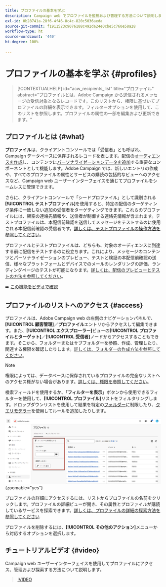 ```yaml
---
title: プロファイルの基本を学ぶ
description: Campaign web でプロファイルを監視および管理する方法について説明します。
exl-id: 0b28741a-28f6-4f46-8c4c-820c5036aeda
source-git-commit: f1911523c9076188c492da24e0cbe5c760e58a28
workflow-type: ht
source-wordcount: '440'
ht-degree: 100%

---
```


# プロファイルの基本を学ぶ {#profiles}

>[!CONTEXTUALHELP]
>id="acw_recipients_list"
>title="プロファイル"
>abstract="プロファイルとは、Adobe Campaign から送信されるメッセージの受信対象となるレコードです。このリストから、権限に基づいてプロファイルの詳細を表示できます。フィルターオプションを使用して、このリストを参照します。プロファイルの属性の一部を編集および更新できます。"

## プロファイルとは {#what}

**プロファイル**&#x200B;は、クライアントコンソールでは「受信者」とも呼ばれ、Campaign データベースに保存されるレコードを表します。配信の[オーディエンスを作成](create-audience.md)し、コンテンツに[パーソナライゼーションデータを追加](../personalization/personalize.md)する重要なコンポーネントとして機能します。Adobe Campaign では、新しいエントリの作成や、すべてのプロファイルの属性とサービスの購読の包括的なビューへのアクセスなど、Campaign web ユーザーインターフェイスを通じてプロファイルをシームレスに管理できます。

さらに、クライアントコンソールで「シードプロファイル」として識別される&#x200B;**[!UICONTROL テストプロファイル]**&#x200B;を使用すると、特定の配信のターゲティング条件に一致しない追加の受信者をターゲティングできます。これらのプロファイルには、架空の連絡先情報や、送信者が制御する連絡先情報が含まれます。テストプロファイルは、本配信前確認を送信してメッセージをテストするのに使用される本配信前確認の受信者です。[詳しくは、テストプロファイルの操作方法を参照してください](test-profiles.md)。

プロファイルとテストプロファイルは、どちらも、対象のオーディエンスに到達する前に配信をテストするのに役立ちます。これにより、メッセージのコンテンツとパーソナライゼーションのプレビュー、テストと検証の本配信前確認の送信、様々なプラットフォームとデバイスでのメールのレンダリングの評価、ランディングページのテストが可能になります。[詳しくは、配信のプレビューとテストの方法を参照してください](../preview-test/preview-test.md)。

➡️ [この機能をビデオで確認](#video)

## プロファイルのリストへのアクセス {#access}

プロファイルは、Adobe Campaign web の左側のナビゲーションパネルで、**[!UICONTROL 顧客管理]**／**プロファイル**&#x200B;エントリからアクセスして編集できます。また、**[!UICONTROL エクスプローラー]**&#x200B;ビューの&#x200B;**[!UICONTROL プロファイルとターゲット]**／**[!UICONTROL 受信者]**&#x200B;ノードからアクセスすることもできます。そこから、フォルダーまたはサブフォルダーを参照、作成、管理したり、関連する権限を確認したりします。[詳しくは、フォルダーの作成方法を参照してください](../get-started/permissions.md#folders)。

>[!NOTE]
>
>権限によっては、データベースに保存されているプロファイルの完全なリストへのアクセス権がない場合があります。[詳しくは、権限を参照してください](../get-started/permissions.md)。

検索フィールドを使用するか、「**フィルターを表示**」ボタンから使用できるフィルターを使用して、**[!UICONTROL プロファイル]**&#x200B;リストをフィルタリングします。ドロップダウンリストを使用して結果を特定の[フォルダー](../get-started/permissions.md#folders)に制限したり、[クエリモデラー](../query/query-modeler-overview.md)を使用してルールを追加したりします。

![プロファイルリストで使用可能なフィルター](assets/profiles-list-filters.png){zoomable="yes"}

プロファイルの詳細にアクセスするには、リストからプロファイルの名前をクリックします。プロファイルの詳細ビューが開き、その属性とプロファイルが購読しているサービスを探索できます。[詳しくは、プロファイルの詳細の探索方法を参照してください](create-profile.md)

プロファイルを削除するには、**[!UICONTROL その他のアクション]**&#x200B;メニューから対応するオプションを選択します。

## チュートリアルビデオ {#video}

Campaign web ユーザーインターフェイスを使用してプロファイルにアクセス、管理および探索する方法について説明します。

>[!VIDEO](https://video.tv.adobe.com/v/3427293?quality=12)